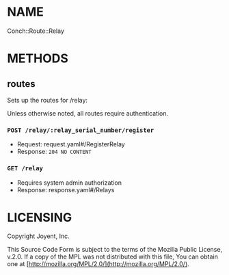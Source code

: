 # NAME

Conch::Route::Relay

# METHODS

## routes

Sets up the routes for /relay:

Unless otherwise noted, all routes require authentication.

### `POST /relay/:relay_serial_number/register`

- Request: request.yaml#/RegisterRelay
- Response: `204 NO CONTENT`

### `GET /relay`

- Requires system admin authorization
- Response: response.yaml#/Relays

# LICENSING

Copyright Joyent, Inc.

This Source Code Form is subject to the terms of the Mozilla Public License,
v.2.0. If a copy of the MPL was not distributed with this file, You can obtain
one at [http://mozilla.org/MPL/2.0/](http://mozilla.org/MPL/2.0/).
